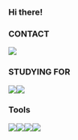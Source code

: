 ### Hi there! 

 ### CONTACT 
<img src="https://img.shields.io/badge/rkdgsudnr32@naver.com-3FE669?style=flat-square&logo=gmail&logoColor=white"/>

  
 ### STUDYING FOR 
<img src="https://img.shields.io/badge/springboot-6DB33F?style=flat-square&logo=springboot&logoColor=white"/><img src="https://img.shields.io/badge/mysql-4479A1?style=flat-square&logo=mysql&logoColor=white"/>

 ### Tools
<img src="https://img.shields.io/badge/git-F05032?style=flat-square&logo=git&logoColor=white"/><img src="https://img.shields.io/badge/slack-4A154B?style=flat-square&logo=slack&logoColor=white"/><img src="https://img.shields.io/badge/discord-5865F2?style=flat-square&logo=discord&logoColor=white"/><img src="https://img.shields.io/badge/notion-000000?style=flat-square&logo=notion&logoColor=white"/>


